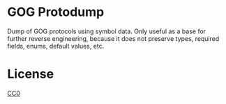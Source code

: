 # GOG Protodump

Dump of GOG protocols using symbol data. Only useful as a base for further reverse engineering, because it does not preserve types, required fields, enums, default values, etc.

# License

[CC0](https://creativecommons.org/publicdomain/zero/1.0/)
